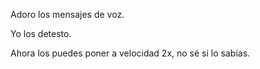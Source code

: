 Adoro los mensajes de voz.

Yo los detesto.

Ahora los puedes poner a velocidad 2x, no sé si lo sabías.



